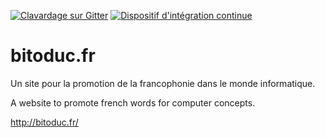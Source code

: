 [![Clavardage sur Gitter](https://img.shields.io/badge/clavarder-avec%20nous-brightgreen.svg)](https://gitter.im/soulaklabs/bitoduc.fr) [![Dispositif d'intégration continue](https://img.shields.io/travis/soulaklabs/bitoduc.fr.svg)](https://gitter.im/soulaklabs/bitoduc.fr)


bitoduc.fr
==========

Un site pour la promotion de la francophonie dans le monde informatique.

A website to promote french words for computer concepts.

http://bitoduc.fr/
